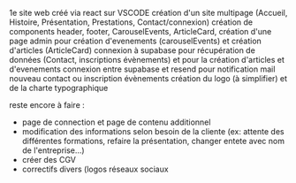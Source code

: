 1e site web créé via react sur VSCODE 
création d'un site multipage (Accueil, Histoire, Présentation, Prestations, Contact/connexion)
création de components header, footer, CarouselEvents, ArticleCard,
création d'une page admin pour création d'evenements (carouselEvents) et création d'articles (ArticleCard)
connexion à supabase pour récupération de données (Contact, inscriptions évènements) et pour la création d'articles et d'evenements 
connexion entre supabase et resend pour notification mail nouveau contact ou inscription évènements 
création du logo (à simplifier) et de la charte typographique


reste encore à faire :
- page de connection et page de contenu additionnel
- modification des informations selon besoin de la cliente (ex: attente des différentes formations, refaire la présentation, changer entete avec nom de l'entreprise...)
- créer des CGV 
- correctifs divers (logos réseaux sociaux
